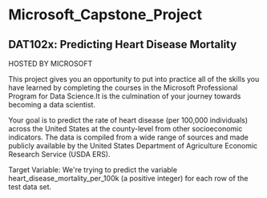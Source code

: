 # Microsoft_Capstone_Project
## DAT102x: Predicting Heart Disease Mortality 
HOSTED BY MICROSOFT

This project gives you an opportunity to put into practice all of the skills you have learned by completing the courses in 
the Microsoft Professional Program for Data Science.It is the culmination of your journey towards becoming a data scientist.

Your goal is to predict the rate of heart disease (per 100,000 individuals) across the United States at the county-level 
from other socioeconomic indicators. The data is compiled from a wide range of sources and made publicly available by 
the United States Department of Agriculture Economic Research Service (USDA ERS).

Target Variable: We're trying to predict the variable heart_disease_mortality_per_100k (a positive integer) 
for each row of the test data set.
